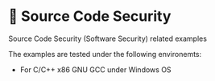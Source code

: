 # 🔐 Source Code Security
Source Code Security (Software Security) related examples

The examples are tested under the following environemts:
- For C/C++ x86 GNU GCC under Windows OS
